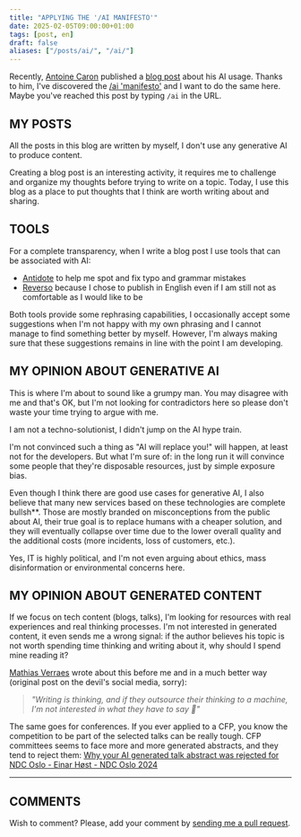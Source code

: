 ```yaml
---
title: "APPLYING THE '/AI MANIFESTO'"
date: 2025-02-05T09:00:00+01:00
tags: [post, en]
draft: false
aliases: ["/posts/ai/", "/ai/"]
---
```


Recently, [Antoine Caron](https://bsky.app/profile/slashgear.dev) published a [blog post](https://blog.slashgear.dev/ai/) about his AI usage. Thanks to him, I've discovered the [/ai 'manifesto'](https://www.bydamo.la/p/ai-manifesto) and I want to do the same here. Maybe you've reached this post by typing `/ai` in the URL.  

## MY POSTS

All the posts in this blog are written by myself, I don't use any generative AI to produce content.  

Creating a blog post is an interesting activity, it requires me to challenge and organize my thoughts before trying to write on a topic. Today, I use this blog as a place to put thoughts that I think are worth writing about and sharing.

## TOOLS

For a complete transparency, when I write a blog post I use tools that can be associated with AI:

- [Antidote](https://www.antidote.info/) to help me spot and fix typo and grammar mistakes
- [Reverso](https://www.reverso.net/) because I chose to publish in English even if I am still not as comfortable as I would like to be

Both tools provide some rephrasing capabilities, I occasionally accept some suggestions when I'm not happy with my own phrasing and I cannot manage to find something better by myself. However, I'm always making sure that these suggestions remains in line with the point I am developing.  

## MY OPINION ABOUT GENERATIVE AI

This is where I'm about to sound like a grumpy man. You may disagree with me and that's OK, but I'm not looking for contradictors here so please don't waste your time trying to argue with me.  

I am not a techno-solutionist, I didn't jump on the AI hype train.  

I'm not convinced such a thing as "AI will replace you!" will happen, at least not for the developers.
But what I'm sure of: in the long run it will convince some people that they're disposable resources, just by simple exposure bias.  

Even though I think there are good use cases for generative AI, I also believe that many new services based on these technologies are complete bullsh**. Those are mostly branded on misconceptions from the public about AI, their true goal is to replace humans with a cheaper solution, and they will eventually collapse over time due to the lower overall quality and the additional costs (more incidents, loss of customers, etc.).  

Yes, IT is highly political, and I'm not even arguing about ethics, mass disinformation or environmental concerns here.  

## MY OPINION ABOUT GENERATED CONTENT

If we focus on tech content (blogs, talks), I'm looking for resources with real experiences and real thinking processes. I'm not interested in generated content, it even sends me a wrong signal: if the author believes his topic is not worth spending time thinking and writing about it, why should I spend mine reading it?  

[Mathias Verraes](https://bsky.app/profile/mathiasverraes.bsky.social) wrote about this before me and in a much better way (original post on the devil's social media, sorry):  

> *"Writing is thinking, and if they outsource their thinking to a machine, I'm not interested in what they have to say 🤷"*

The same goes for conferences. If you ever applied to a CFP, you know the competition to be part of the selected talks can be really tough. CFP committees seems to face more and more generated abstracts, and they tend to reject them: [Why your AI generated talk abstract was rejected for NDC Oslo - Einar Høst - NDC Oslo 2024](https://youtu.be/XhKcelV7DBo)

---

## COMMENTS

<!--Add your comment here-->

Wish to comment? Please, add your comment by [sending me a pull request](https://github.com/RomainTrm/Blog?tab=readme-ov-file#how-to-comment).

